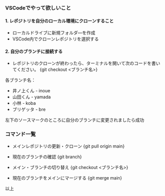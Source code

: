 ### VSCodeでやって欲しいこと

#### 1. レポジトリを自分のローカル環境にクローンすること
- ローカルドライブに新規フォルダ―を作成
- VSCode内でクローンレポジトリを選択する

#### 2. 自分のブランチに接続する
- レポジトリのクローンが終わったら、ターミナルを開いて次のコードを書いてください。
{git checkout <ブランチ名>}

各ブランチ名：
- 井ノ上くん - inoue
- 山田くん - yamada
- 小林 - koba
- ブリゲッタ - bre

左下のソースマークのところに自分のブランチに変更されましたら成功


### コマンド一覧
- メインレポジトリの更新・クローン
{git pull origin main}

- 現在のブランチの確認
{git branch}

- メイン・ブランチの切り替え
{git checkout <ブランチ名>}

- 現在のブランチをメインにマージする
{git merge main}

以上